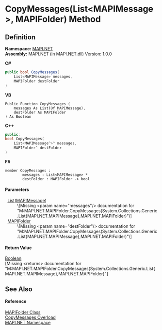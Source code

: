 # CopyMessages(List&lt;MAPIMessage&gt;, MAPIFolder) Method




## Definition
**Namespace:** <a href="5bef4637-66f8-16d4-e5f4-4d0da57a1538.md">MAPI.NET</a>  
**Assembly:** MAPI.NET (in MAPI.NET.dll) Version: 1.0.0

**C#**
``` C#
public bool CopyMessages(
	List<MAPIMessage> messages,
	MAPIFolder destFolder
)
```
**VB**
``` VB
Public Function CopyMessages ( 
	messages As List(Of MAPIMessage),
	destFolder As MAPIFolder
) As Boolean
```
**C++**
``` C++
public:
bool CopyMessages(
	List<MAPIMessage^>^ messages, 
	MAPIFolder^ destFolder
)
```
**F#**
``` F#
member CopyMessages : 
        messages : List<MAPIMessage> * 
        destFolder : MAPIFolder -> bool 
```



#### Parameters
<dl><dt>  <a href="https://learn.microsoft.com/dotnet/api/system.collections.generic.list-1" target="_blank" rel="noopener noreferrer">List</a>(<a href="29b8d96c-1ec2-828d-35a5-fae12d8802c8.md">MAPIMessage</a>)</dt><dd>\[Missing &lt;param name="messages"/&gt; documentation for "M:MAPI.NET.MAPIFolder.CopyMessages(System.Collections.Generic.List{MAPI.NET.MAPIMessage},MAPI.NET.MAPIFolder)"\]</dd><dt>  <a href="f0f65788-8462-2019-0156-d17cd0205fa2.md">MAPIFolder</a></dt><dd>\[Missing &lt;param name="destFolder"/&gt; documentation for "M:MAPI.NET.MAPIFolder.CopyMessages(System.Collections.Generic.List{MAPI.NET.MAPIMessage},MAPI.NET.MAPIFolder)"\]</dd></dl>

#### Return Value
<a href="https://learn.microsoft.com/dotnet/api/system.boolean" target="_blank" rel="noopener noreferrer">Boolean</a>  
\[Missing &lt;returns&gt; documentation for "M:MAPI.NET.MAPIFolder.CopyMessages(System.Collections.Generic.List{MAPI.NET.MAPIMessage},MAPI.NET.MAPIFolder)"\]

## See Also


#### Reference
<a href="f0f65788-8462-2019-0156-d17cd0205fa2.md">MAPIFolder Class</a>  
<a href="700546db-1e2d-6534-f2a7-c9295728be34.md">CopyMessages Overload</a>  
<a href="5bef4637-66f8-16d4-e5f4-4d0da57a1538.md">MAPI.NET Namespace</a>  
